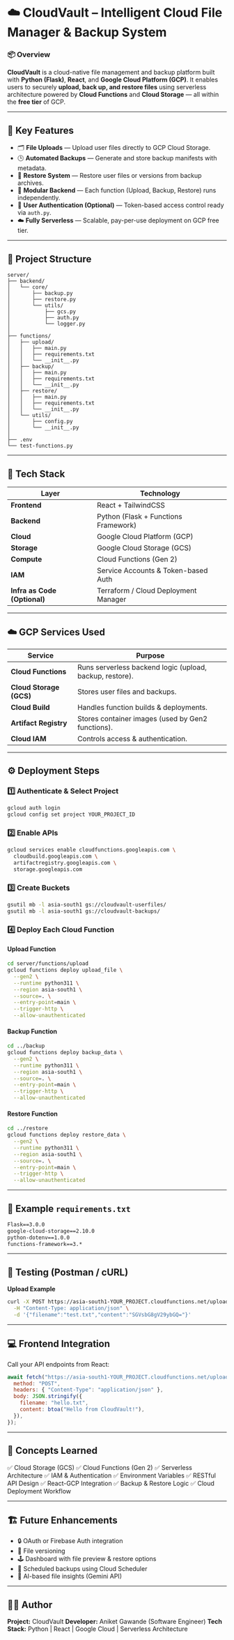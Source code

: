 

# ☁️ **CloudVault – Intelligent Cloud File Manager & Backup System**

### 📦 **Overview**

**CloudVault** is a cloud-native file management and backup platform built with **Python (Flask)**, **React**, and **Google Cloud Platform (GCP)**.
It enables users to securely **upload, back up, and restore files** using serverless architecture powered by **Cloud Functions** and **Cloud Storage** — all within the **free tier** of GCP.

---

## 🚀 **Key Features**

* 🗂 **File Uploads** — Upload user files directly to GCP Cloud Storage.
* 🕒 **Automated Backups** — Generate and store backup manifests with metadata.
* 🔄 **Restore System** — Restore user files or versions from backup archives.
* 🧩 **Modular Backend** — Each function (Upload, Backup, Restore) runs independently.
* 🔐 **User Authentication (Optional)** — Token-based access control ready via `auth.py`.
* ☁️ **Fully Serverless** — Scalable, pay-per-use deployment on GCP free tier.

---

## 🧱 **Project Structure**

```
server/
├── backend/
│   └── core/
│       ├── backup.py
│       ├── restore.py
│       └── utils/
│           ├── gcs.py
│           ├── auth.py
│           └── logger.py
│
├── functions/
│   ├── upload/
│   │   ├── main.py
│   │   ├── requirements.txt
│   │   └── __init__.py
│   ├── backup/
│   │   ├── main.py
│   │   ├── requirements.txt
│   │   └── __init__.py
│   ├── restore/
│   │   ├── main.py
│   │   ├── requirements.txt
│   │   └── __init__.py
│   └── utils/
│       ├── config.py
│       └── __init__.py
│
├── .env
└── test-functions.py
```

---

## 🧰 **Tech Stack**

| Layer                        | Technology                           |
| ---------------------------- | ------------------------------------ |
| **Frontend**                 | React + TailwindCSS                  |
| **Backend**                  | Python (Flask + Functions Framework) |
| **Cloud**                    | Google Cloud Platform (GCP)          |
| **Storage**                  | Google Cloud Storage (GCS)           |
| **Compute**                  | Cloud Functions (Gen 2)              |
| **IAM**                      | Service Accounts & Token-based Auth  |
| **Infra as Code (Optional)** | Terraform / Cloud Deployment Manager |

---

## ☁️ **GCP Services Used**

| Service                 | Purpose                                                  |
| ----------------------- | -------------------------------------------------------- |
| **Cloud Functions**     | Runs serverless backend logic (upload, backup, restore). |
| **Cloud Storage (GCS)** | Stores user files and backups.                           |
| **Cloud Build**         | Handles function builds & deployments.                   |
| **Artifact Registry**   | Stores container images (used by Gen2 functions).        |
| **Cloud IAM**           | Controls access & authentication.                        |

---

## ⚙️ **Deployment Steps**

### 1️⃣ Authenticate & Select Project

```bash
gcloud auth login
gcloud config set project YOUR_PROJECT_ID
```

### 2️⃣ Enable APIs

```bash
gcloud services enable cloudfunctions.googleapis.com \
  cloudbuild.googleapis.com \
  artifactregistry.googleapis.com \
  storage.googleapis.com
```

### 3️⃣ Create Buckets

```bash
gsutil mb -l asia-south1 gs://cloudvault-userfiles/
gsutil mb -l asia-south1 gs://cloudvault-backups/
```

### 4️⃣ Deploy Each Cloud Function

#### Upload Function

```bash
cd server/functions/upload
gcloud functions deploy upload_file \
  --gen2 \
  --runtime python311 \
  --region asia-south1 \
  --source=. \
  --entry-point=main \
  --trigger-http \
  --allow-unauthenticated
```

#### Backup Function

```bash
cd ../backup
gcloud functions deploy backup_data \
  --gen2 \
  --runtime python311 \
  --region asia-south1 \
  --source=. \
  --entry-point=main \
  --trigger-http \
  --allow-unauthenticated
```

#### Restore Function

```bash
cd ../restore
gcloud functions deploy restore_data \
  --gen2 \
  --runtime python311 \
  --region asia-south1 \
  --source=. \
  --entry-point=main \
  --trigger-http \
  --allow-unauthenticated
```

---

## 🧾 **Example `requirements.txt`**

```txt
Flask==3.0.0
google-cloud-storage==2.10.0
python-dotenv==1.0.0
functions-framework==3.*
```

---

## 🧪 **Testing (Postman / cURL)**

**Upload Example**

```bash
curl -X POST https://asia-south1-YOUR_PROJECT.cloudfunctions.net/upload_file \
  -H "Content-Type: application/json" \
  -d '{"filename":"test.txt","content":"SGVsbG8gV29ybGQ="}'
```

---

## 💻 **Frontend Integration**

Call your API endpoints from React:

```js
await fetch("https://asia-south1-YOUR_PROJECT.cloudfunctions.net/upload_file", {
  method: "POST",
  headers: { "Content-Type": "application/json" },
  body: JSON.stringify({
    filename: "hello.txt",
    content: btoa("Hello from CloudVault!"),
  }),
});
```

---

## 🧠 **Concepts Learned**

✅ Cloud Storage (GCS)
✅ Cloud Functions (Gen 2)
✅ Serverless Architecture
✅ IAM & Authentication
✅ Environment Variables
✅ RESTful API Design
✅ React-GCP Integration
✅ Backup & Restore Logic
✅ Cloud Deployment Workflow

---

## 🏗 **Future Enhancements**

* 🔒 OAuth or Firebase Auth integration
* 🧾 File versioning
* 🕹 Dashboard with file preview & restore options
* 💾 Scheduled backups using Cloud Scheduler
* 🧠 AI-based file insights (Gemini API)

---

## 🧑‍💻 **Author**

**Project:** CloudVault
**Developer:** Aniket Gawande (Software Engineer)
**Tech Stack:** Python | React | Google Cloud | Serverless Architecture

